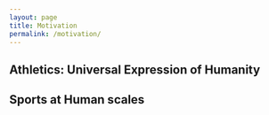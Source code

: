 ```yaml
---
layout: page
title: Motivation
permalink: /motivation/
---
```


## Athletics: Universal Expression of Humanity
## Sports at Human scales
